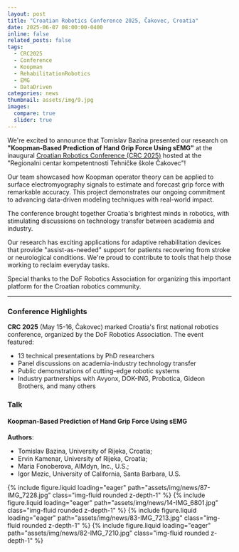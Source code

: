 ```yaml
---
layout: post
title: "Croatian Robotics Conference 2025, Čakovec, Croatia"
date: 2025-06-07 08:00:00-0400
inline: false
related_posts: false
tags:
  - CRC2025
  - Conference
  - Koopman
  - RehabilitationRobotics
  - EMG
  - DataDriven
categories: news
thumbnail: assets/img/9.jpg
images:
  compare: true
  slider: true
---
```


We're excited to announce that Tomislav Bazina presented our research on **"Koopman-Based Prediction of Hand Grip Force Using sEMG"** at the inaugural <a href="https://www.dof-crc.hr/">Croatian Robotics Conference (CRC 2025)</a> hosted at the "Regionalni centar kompetentnosti Tehničke škole Čakovec"!

Our team showcased how Koopman operator theory can be applied to surface electromyography signals to estimate and forecast grip force with remarkable accuracy. This project demonstrates our ongoing commitment to advancing data-driven modeling techniques with real-world impact.

The conference brought together Croatia's brightest minds in robotics, with stimulating discussions on technology transfer between academia and industry.

Our research has exciting applications for adaptive rehabilitation devices that provide "assist-as-needed" support for patients recovering from stroke or neurological conditions. We're proud to contribute to tools that help those working to reclaim everyday tasks.

Special thanks to the DoF Robotics Association for organizing this important platform for the Croatian robotics community.

---

### Conference Highlights

**CRC 2025** (May 15-16, Čakovec) marked Croatia's first national robotics conference, organized by the DoF Robotics Association. The event featured:

- 13 technical presentations by PhD researchers
- Panel discussions on academia-industry technology transfer
- Public demonstrations of cutting-edge robotic systems
- Industry partnerships with Avyonx, DOK-ING, Probotica, Gideon Brothers,
  and many others

### Talk

#### Koopman-Based Prediction of Hand Grip Force Using sEMG

**Authors**:

- Tomislav Bazina, University of Rijeka, Croatia;
- Ervin Kamenar, University of Rijeka, Croatia;
- Maria Fonoberova, AIMdyn, Inc., U.S.;
- Igor Mezic, University of California, Santa Barbara, U.S.

<swiper-container keyboard="true" navigation="true" pagination="true" pagination-clickable="true" pagination-dynamic-bullets="true" rewind="true">
  <swiper-slide>{% include figure.liquid loading="eager" path="assets/img/news/87-IMG_7228.jpg" class="img-fluid rounded z-depth-1" %}</swiper-slide>
  <swiper-slide>{% include figure.liquid loading="eager" path="assets/img/news/14-IMG_6801.jpg" class="img-fluid rounded z-depth-1" %}</swiper-slide>
  <swiper-slide>{% include figure.liquid loading="eager" path="assets/img/news/83-IMG_7213.jpg" class="img-fluid rounded z-depth-1" %}</swiper-slide>
  <swiper-slide>{% include figure.liquid loading="eager" path="assets/img/news/82-IMG_7210.jpg" class="img-fluid rounded z-depth-1" %}</swiper-slide>
</swiper-container>
